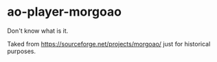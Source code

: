 # ao-player-morgoao

Don't know what is it.

Taked from https://sourceforge.net/projects/morgoao/ just for historical purposes.
